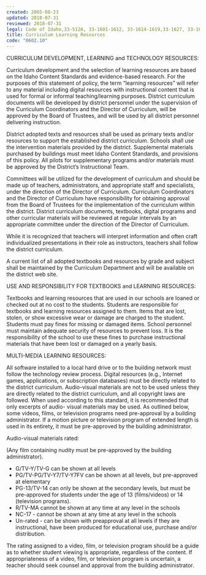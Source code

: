 ```yaml
---
created: 2005-08-23
updated: 2018-07-31
reviewed: 2018-07-31
legal: Code of Idaho,33-512A, 33-1601-1612, 33-1614-1619,33-1627, 33-1629-1633
title: Curriculum Learning Resources
code: "0602.10"
---
```


CURRICULUM DEVELOPMENT, LEARNING and TECHNOLOGY RESOURCES:

Curriculum development and the selection of learning resources are based on the Idaho Content Standards and evidence-based research. For the purposes of this statement of policy, the term “learning resources” will refer to any material including digital resources with instructional content that is used for formal or informal teaching/learning purposes. District curriculum documents will be developed by district personnel under the supervision of the Curriculum Coordinators and the Director of Curriculum, will be approved by the Board of Trustees, and will be used by all district personnel delivering instruction.

District adopted texts and resources shall be used as primary texts and/or resources to support the established district curriculum. Schools shall use the intervention materials provided by the district. Supplemental materials purchased by buildings must meet Idaho Content Standards, and provisions of this policy. All pilots for supplementary programs and/or materials must be approved by the District’s Instructional Team.

Committees will be utilized for the development of curriculum and should be made up of teachers, administrators, and appropriate staff and specialists, under the direction of the Director of Curriculum. Curriculum Coordinators and the Director of Curriculum have responsibility for obtaining approval from the Board of Trustees for the implementation of the curriculum within the district. District curriculum documents, textbooks, digital programs and other curricular materials will be reviewed at regular intervals by an appropriate committee under the direction of the Director of Curriculum.

While it is recognized that teachers will interpret information and often craft individualized presentations in their role as instructors, teachers shall follow the district curriculum.

A current list of all adopted textbooks and resources by grade and subject shall be maintained by the Curriculum Department and will be available on the district web site.

USE AND RESPONSIBILITY FOR TEXTBOOKS and LEARNING RESOURCES:

Textbooks and learning resources that are used in our schools are loaned or checked out at no cost to the students. Students are responsible for textbooks and learning resources assigned to them. Items that are lost, stolen, or show excessive wear or damage are charged to the student. Students must pay fines for missing or damaged items. School personnel must maintain adequate security of resources to prevent loss. It is the responsibility of the school to use these fines to purchase instructional materials that have been lost or damaged on a yearly basis.

MULTI-MEDIA LEARNING RESOURCES:

All software installed to a local hard drive or to the building network must follow the technology review process. Digital resources (e.g., Internet games, applications, or subscription databases) must be directly related to the district curriculum. Audio-visual materials are not to be used unless they are directly related to the district curriculum, and all copyright laws are followed. When used according to this standard, it is recommended that only excerpts of audio- visual materials may be used. As outlined below, some videos, films, or television programs need pre-approval by a building administrator. If a motion picture or television program of extended length is used in its entirety, it must be pre-approved by the building administrator.

Audio-visual materials rated:

(Any film containing nudity must be pre-approved by the building administrator).

- G/TV-Y/TV-G can be shown at all levels
- PG/TV-PG/TV-Y7/TV-Y7FV can be shown at all levels, but pre-approved at elementary
- PG-13/TV-14 can only be shown at the secondary levels, but must be pre-approved for students under the age of 13 (films/videos) or 14 (television programs).
- R/TV-MA cannot be shown at any time at any level in the schools
- NC-17 - cannot be shown at any time at any level in the schools
- Un-rated - can be shown with preapproval at all levels if they are instructional, have been produced for educational use, purchase and/or distribution.

The rating assigned to a video, film, or television program should be a guide as to whether student viewing is appropriate, regardless of the content. If appropriateness of a video, film, or television program is uncertain, a teacher should seek counsel and approval from the building administrator.

